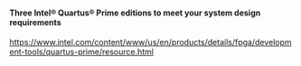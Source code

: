 #### Three Intel® Quartus® Prime editions to meet your system design requirements

https://www.intel.com/content/www/us/en/products/details/fpga/development-tools/quartus-prime/resource.html
